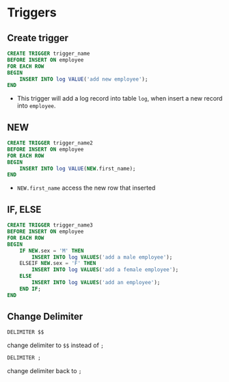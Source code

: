 # Triggers

## Create trigger
```sql
CREATE TRIGGER trigger_name
BEFORE INSERT ON employee
FOR EACH ROW 
BEGIN
    INSERT INTO log VALUE('add new employee');
END
```

- This trigger will add a log record into table `log`, when insert a new record into `employee`.

## NEW
```sql
CREATE TRIGGER trigger_name2
BEFORE INSERT ON employee
FOR EACH ROW 
BEGIN
    INSERT INTO log VALUE(NEW.first_name);
END
```

- `NEW.first_name` access the new row that inserted

## IF, ELSE
```sql
CREATE TRIGGER trigger_name3
BEFORE INSERT ON employee
FOR EACH ROW 
BEGIN
    IF NEW.sex = 'M' THEN
        INSERT INTO log VALUES('add a male employee');
    ELSEIF NEW.sex = 'F' THEN
        INSERT INTO log VALUES('add a female employee');
    ELSE
        INSERT INTO log VALUES('add an employee');
    END IF;
END
```

## Change Delimiter

```sql
DELIMITER $$
```

change delimiter to `$$` instead of `;`

```sql
DELIMITER ;
```

change delimiter back to `;`